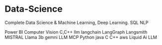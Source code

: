 # Data-Science
Complete Data Science & Machine Learning, Deep Learning.
SQL
NLP

Power BI
Computer Vision
C,C++
llm
langchain
LangGraph 
Langsmith 
MISTRAL 
Llama 3b
gemni
LLM
MCP
Python
java
C
C++
aws
Liquid Ai LLM














